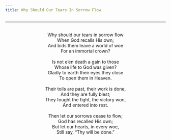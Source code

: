 ```yaml
---
title: Why Should Our Tears In Sorrow Flow
---
```


---
<center>
<br/>
Why should our tears in sorrow flow<br/>
When God recalls His own;<br/>
And bids them leave a world of woe<br/>
For an immortal crown?<br/>
<br/>
Is not e’en death a gain to those<br/>
Whose life to God was given?<br/>
Gladly to earth their eyes they close<br/>
To open them in Heaven.<br/>
<br/>
Their toils are past, their work is done,<br/>
And they are fully blest;<br/>
They fought the fight, the victory won,<br/>
And entered into rest.<br/>
<br/>
Then let our sorrows cease to flow;<br/>
God has recalled His own;<br/>
But let our hearts, in every woe,<br/>
Still say, “Thy will be done.”<br/>

</center>